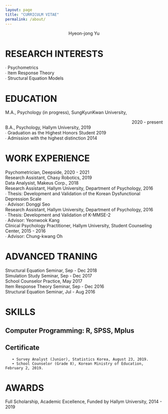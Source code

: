 ```yaml
---
layout: page
title: "CURRICULM VITAE"
permalink: /about/
---
```

<center>Hyeon-jong Yu</center>  


# RESEARCH INTERESTS
∙ Psychometrics  
∙ Item Response Theory  
∙ Structural Equation Models  

# EDUCATION  
M.A., Psychology (in progress), SungKyunKwan University, <div style="text-align: right"> 2020 - present  </div> 
B.A., Psychology, Hallym University, 2019  
∙ Graduation as the Highest Honors Student 2019  
∙ Admission with the highest distinction 2014  

# WORK EXPERIENCE  
Psychometrician, Deepside, 2020 - 2021  
Research Assistant, Chasy Robotics, 2019  
Data Analysist, Makeus Corp., 2018  
Research Assistant, Hallym University, Department of Psychology, 2016  
   ∙ Thesis: Development and Validation of the Korean Dysfunctional Depression Scale  
   ∙ Advisor: Donggi Seo  
Research Assistant, Hallym University, Department of Psychology, 2016  
   ∙ Thesis: Development and Validation of K-MMSE-2  
   ∙ Advisor: Yeonwook Kang  
Clinical Psychology Practitioner, Hallym University, Student Counseling Center, 2015 - 2016  
   ∙ Advisor: Chung-kwang Oh  

# ADVANCED TRANING  
Structural Equation Seminar, Sep - Dec 2018  
Simulation Study Seminar, Sep - Dec 2017  
School Counselor Practice, May 2017  
Item Response Theory Seminar, Sep - Dec 2016  
Structural Equation Seminar, Jul - Aug 2016  

# SKILLS  
## Computer Programming: R, SPSS, Mplus  
## Certificate  
	   ∙ Survey Analyst (Junior), Statistics Korea, August 23, 2019.  
	   ∙ School Counselor (Grade Ⅱ), Korean Ministry of Education, February 2, 2019.  

# AWARDS  
Full Scholarship, Academic Excellence, Funded by Hallym University, 2014 - 2019  
